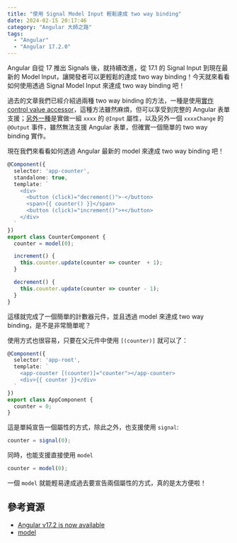 ```yaml
---
title: "使用 Signal Model Input 輕鬆達成 two way binding"
date: 2024-02-15 20:17:46
category: "Angular 大師之路"
tags:
  - "Angular"
  - "Angular 17.2.0"
---
```


Angular 自從 17 推出 Signals 後，就持續改進，從 17.1 的 Signal Input 到現在最新的 Model Input，讓開發者可以更輕鬆的達成 two way binding！今天就來看看如何使用透過 Signal Model Input 來達成 two way binding 吧！

<!-- more -->

過去的文章我們已經介紹過兩種 two way binding 的方法，一種是使用[實作 control value accessor](https://fullstackladder.dev/blog/2018/10/23/mastering-angular-08-customize-form-control/)，這種方法雖然麻煩，但可以享受到完整的 Angular 表單支援；[另外一種](https://fullstackladder.dev/blog/2018/10/22/mastering-angular-07-simple-two-way-binding/)是實做一組 `xxxx` 的 `@Input` 屬性，以及另外一個 `xxxxChange` 的 `@Output` 事件，雖然無法支援 Angular 表單，但確實一個簡單的 two way binding 實作。

現在我們來看看如何透過 Angular 最新的 model 來達成 two way binding 吧！

```typescript
@Component({
  selector: 'app-counter',
  standalone: true,
  template: `
    <div>
      <button (click)="decrement()">-</button>
      <span>{{ counter() }}</span>
      <button (click)="increment()">+</button>
    </div>
  `
})
export class CounterComponent {
  counter = model(0);

  increment() {
    this.counter.update(counter => counter  + 1);
  }

  decrement() {
    this.counter.update(counter => counter - 1);
  }
}
```

這樣就完成了一個簡單的計數器元件，並且透過 model 來達成 two way binding，是不是非常簡單呢？

使用方式也很容易，只要在父元件中使用 `[(counter)]` 就可以了：

```typescript
@Component({
  selector: 'app-root',
  template: `
    <app-counter [(counter)]="counter"></app-counter>
    <div>{{ counter }}</div>
  `
})
export class AppComponent {
  counter = 0;
}
```

這是單純宣告一個屬性的方式，除此之外，也支援使用 `signal`:
  
```typescript
counter = signal(0);
```

同時，也能支援直接使用 `model`

```typescript
counter = model(0);
```

一個 `model` 就能輕易達成過去要宣告兩個屬性的方式，真的是太方便啦！

## 參考資源

- [Angular v17.2 is now available](https://blog.angular.io/angular-v17-2-is-now-available-596cbe96242d)
- [model](https://angular.dev/api/core/model?tab=usage-notes)
